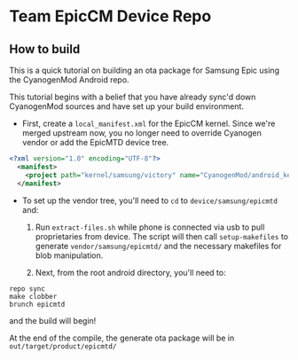 Team EpicCM Device Repo
=======================

How to build
------------
This is a quick tutorial on building an ota package for Samsung Epic using the CyanogenMod Android repo.

This tutorial begins with a belief that you have already sync'd down CyanogenMod sources and have set up your build environment.

* First, create a `local_manifest.xml` for the EpicCM kernel. Since we're merged upstream now, you no longer need to override Cyanogen vendor or add the EpicMTD device tree.

```xml
<?xml version="1.0" encoding="UTF-8"?>
  <manifest>
    <project path="kernel/samsung/victory" name="CyanogenMod/android_kernel_samsung_victory" remote="github" revision="gingerbread"/>
  </manifest>
```

* To set up the vendor tree, you'll need to `cd` to `device/samsung/epicmtd` and:

  1. Run `extract-files.sh` while phone is connected via usb to pull proprietaries from device. The script will then call `setup-makefiles` to generate `vendor/samsung/epicmtd/` and the necessary makefiles for blob manipulation.

  2. Next, from the root android directory, you'll need to:

```
repo sync
make clobber
brunch epicmtd
```

and the build will begin!

At the end of the compile, the generate ota package will be in `out/target/product/epicmtd/`
